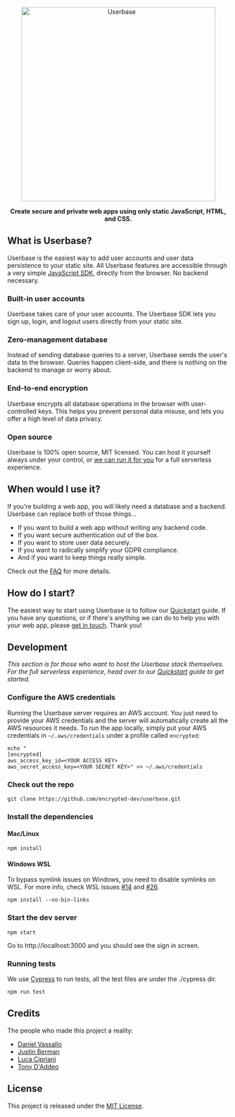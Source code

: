 <p align="center">
  <a href="https://userbase.com"><img src="docs/logo.png" width="441" alt="Userbase"></a>
</p>

<p align="center">
<b>Create secure and private web apps using only static JavaScript, HTML, and CSS.</b>
</p>

## What is Userbase?

Userbase is the easiest way to add user accounts and user data persistence to your static site. All Userbase features are accessible through a very simple [JavaScript SDK](https://userbase.com/docs/sdk/), directly from the browser. No backend necessary.

### Built-in user accounts
Userbase takes care of your user accounts. The Userbase SDK lets you sign up, login, and logout users directly from your static site.

### Zero-management database
Instead of sending database queries to a server, Userbase sends the user's data to the browser. Queries happen client-side, and there is nothing on the backend to manage or worry about.

### End-to-end encryption
Userbase encrypts all database operations in the browser with user-controlled keys. This helps you prevent personal data misuse, and lets you offer a high level of data privacy.

### Open source
Userbase is 100% open source, MIT licensed. You can host it yourself always under your control, or [we can run it for you](https://userbase.com/pricing/) for a full serverless experience.

## When would I use it?
If you're building a web app, you will likely need a database and a backend. Userbase can replace both of those things...

- If you want to build a web app without writing any backend code.
- If you want secure authentication out of the box.
- If you want to store user data securely.
- If you want to radically simplify your GDPR compliance.
- And if you want to keep things really simple.

Check out the [FAQ](https://userbase.com/docs/faq/) for more details.

## How do I start?
The easiest way to start using Userbase is to follow our [Quickstart](https://userbase.com/docs/) guide. If you have any questions, or if there's anything we can do to help you with your web app, please [get in touch](https://userbase.com/contact/). Thank you!

## Development

<i>This section is for those who want to host the Userbase stack themselves. For the full serverless experience, head over to our [Quickstart](https://userbase.com/docs/) guide to get started.</i>

### Configure the AWS credentials
Running the Userbase server requires an AWS account. You just need to provide your AWS credentials and the server will automatically create all the AWS resources it needs. To run the app locally, simply put your AWS credentials in `~/.aws/credentials` under a profile called `encrypted`:

```
echo "
[encrypted]
aws_access_key_id=<YOUR ACCESS KEY>
aws_secret_access_key=<YOUR SECRET KEY>" >> ~/.aws/credentials
```

### Check out the repo

```
git clone https://github.com/encrypted-dev/userbase.git
```

### Install the dependencies

#### Mac/Linux
```
npm install
```

#### Windows WSL

To bypass symlink issues on Windows, you need to disable symlinks on WSL. For more info, check WSL issues [#14](https://github.com/Microsoft/WSL/issues/14) and [#26](https://github.com/MicrosoftDocs/WSL/issues/26).

```
npm install --no-bin-links
```

### Start the dev server

```
npm start
```

Go to http://localhost:3000 and you should see the sign in screen.

### Running tests
We use [Cypress](https://www.cypress.io/) to run tests, all the test files are under the ./cypress dir.

```
npm run test
```

## Credits
The people who made this project a reality:
- [Daniel Vassallo](https://twitter.com/dvassallo)
- [Justin Berman](https://twitter.com/justinberman95)
- [Luca Cipriani](https://twitter.com/mastrolinux)
- [Tony D'Addeo](https://twitter.com/amdaddeo)

## License

This project is released under the [MIT License](LICENSE).
